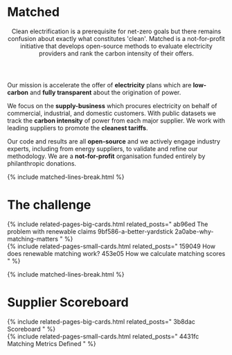 # Matched

<header><p class="post-desc fw-light mb-4">
Clean electrification is a prerequisite for net-zero goals but there remains confusion about exactly what constitutes 'clean'.
Matched is a not-for-profit initiative that develops open-source methods to evaluate electricity providers and rank the carbon intensity of their offers.
</p></header>

Our mission is accelerate the offer of **electricity** plans which are **low-carbon** and **fully transparent** about the origination of power.

We focus on the **supply-business** which procures electricity on behalf of commercial, industrial, and domestic customers. With public datasets we track the **carbon intensity** of power from each major supplier. We work with leading suppliers to promote the **cleanest tariffs**.

  Our code and results are all **open-source** and we actively engage industry experts, including from energy suppliers, to validate and refine our methodology. We are a **not-for-profit** organisation funded entirely by philanthropic donations.

{% include matched-lines-break.html %}

# The challenge
{% include related-pages-big-cards.html related_posts="
  ab96ed The problem with renewable claims
  9bf586-a-better-yardstick
  2a0abe-why-matching-matters
" %}
<br>
{% include related-pages-small-cards.html related_posts="
  159049 How does renewable matching work?
  453e05 How we calculate matching scores
" %}

{% include matched-lines-break.html %}


# Supplier Scoreboard
{% include related-pages-big-cards.html related_posts="
  3b8dac Scoreboard
" %}
<br>
{% include related-pages-small-cards.html related_posts="
  4431fc Matching Metrics Defined
" %}


